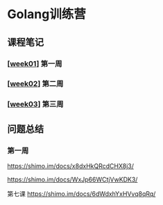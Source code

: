 # Golang训练营


## 课程笔记

### [[week01]] 第一周

### [[week02]] 第二周

### [[week03]] 第三周

## 问题总结

### 第一周

https://shimo.im/docs/x8dxHkQRcdCHX8j3/

https://shimo.im/docs/WxJp66WCtjVwKDK3/


第七课
https://shimo.im/docs/6dWdxhYxHVvq8qRq/


[//begin]: # "Autogenerated link references for markdown compatibility"
[week01]: camp\week01 "第一周"
[week02]: camp\week02 "第二周"
[week03]: camp\week03 "第三周"
[//end]: # "Autogenerated link references"